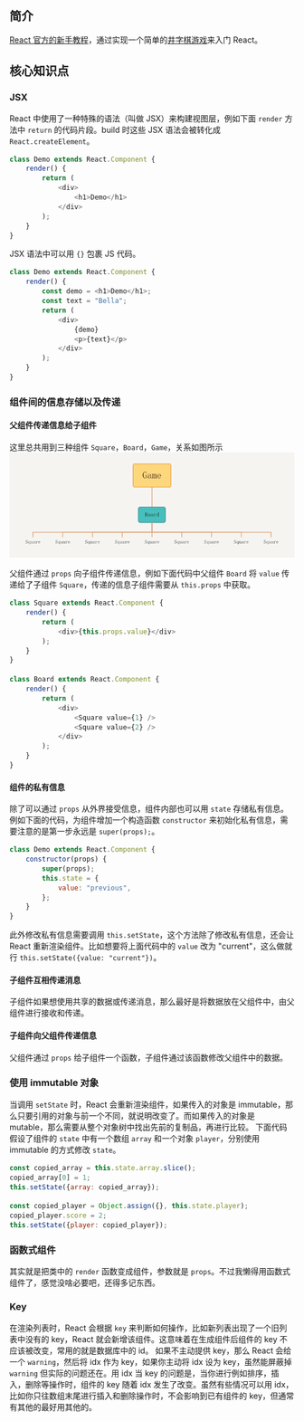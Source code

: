 ## 简介
[React 官方的新手教程](https://reactjs.org/tutorial/tutorial.html)，通过实现一个简单的[井字棋游戏](https://codepen.io/gaearon/pen/gWWZgR?editors=0010)来入门 React。

## 核心知识点
### JSX
React 中使用了一种特殊的语法（叫做 JSX）来构建视图层，例如下面 `render` 方法中 `return` 的代码片段。build 时这些 JSX 语法会被转化成 `React.createElement`。

```js
class Demo extends React.Component {
    render() {
        return (
            <div>
                <h1>Demo</h1>
            </div>
        );
    }
}
```

JSX 语法中可以用 `{}` 包裹 JS 代码。
```js
class Demo extends React.Component {
    render() {
        const demo = <h1>Demo</h1>;
        const text = "Bella";
        return (
            <div>
                {demo}
                <p>{text}</p>
            </div>
        );
    }
}
```

### 组件间的信息存储以及传递
#### 父组件传递信息给子组件
这里总共用到三种组件 `Square`，`Board`，`Game`，关系如图所示![](./makedown_images/components.png)

父组件通过 `props` 向子组件传递信息，例如下面代码中父组件 `Board` 将 `value` 传递给了子组件 `Square`，传递的信息子组件需要从 `this.props` 中获取。
```js
class Square extends React.Component {
    render() {
        return (
            <div>{this.props.value}</div>
        );
    }
}

class Board extends React.Component {
    render() {
        return (
            <div>
                <Square value={1} />
                <Square value={2} />
            </div>
        );
    }
}
```

#### 组件的私有信息
除了可以通过 `props` 从外界接受信息，组件内部也可以用 `state` 存储私有信息。例如下面的代码，为组件增加一个构造函数 `constructor` 来初始化私有信息，需要注意的是第一步永远是 `super(props);`。
```js
class Demo extends React.Component {
    constructor(props) {
        super(props);
        this.state = {
            value: "previous",
        };
    }
}
```
此外修改私有信息需要调用 `this.setState`，这个方法除了修改私有信息，还会让 React 重新渲染组件。比如想要将上面代码中的 `value` 改为 "current"，这么做就行 `this.setState({value: "current"})`。

#### 子组件互相传递消息
子组件如果想使用共享的数据或传递消息，那么最好是将数据放在父组件中，由父组件进行接收和传递。

#### 子组件向父组件传递信息
父组件通过 `props` 给子组件一个函数，子组件通过该函数修改父组件中的数据。

### 使用 immutable 对象
当调用 `setState` 时，React 会重新渲染组件，如果传入的对象是 immutable，那么只要引用的对象与前一个不同，就说明改变了。而如果传入的对象是 mutable，那么需要从整个对象树中找出先前的复制品，再进行比较。
下面代码假设了组件的 `state` 中有一个数组 `array` 和一个对象 `player`，分别使用 immutable 的方式修改 `state`。
```js
const copied_array = this.state.array.slice();
copied_array[0] = 1;
this.setState({array: copied_array});

const copied_player = Object.assign({}, this.state.player);
copied_player.score = 2;
this.setState({player: copied_player});
```

### 函数式组件
其实就是把类中的 `render` 函数变成组件，参数就是 `props`。不过我懒得用函数式组件了，感觉没啥必要吧，还得多记东西。

### Key
在渲染列表时，React 会根据 `key` 来判断如何操作，比如新列表出现了一个旧列表中没有的 key，React 就会新增该组件。这意味着在生成组件后组件的 key 不应该被改变，常用的就是数据库中的 id。
如果不主动提供 key，那么 React 会给一个 `warning`，然后将 idx 作为 key，如果你主动将 idx 设为 key，虽然能屏蔽掉 `warning` 但实际的问题还在。用 idx 当 key 的问题是，当你进行例如排序，插入，删除等操作时，组件的 key 随着 idx 发生了改变。虽然有些情况可以用 idx，比如你只往数组末尾进行插入和删除操作时，不会影响到已有组件的 key，但通常有其他的最好用其他的。
